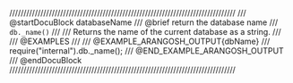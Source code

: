 ////////////////////////////////////////////////////////////////////////////////
/// @startDocuBlock databaseName
/// @brief return the database name
/// `db._name()`
///
/// Returns the name of the current database as a string.
///
/// @EXAMPLES
///
/// @EXAMPLE_ARANGOSH_OUTPUT{dbName}
///   require("internal").db._name();
/// @END_EXAMPLE_ARANGOSH_OUTPUT
/// @endDocuBlock
////////////////////////////////////////////////////////////////////////////////